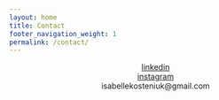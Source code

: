 ```yaml
---
layout: home
title: Contact
footer_navigation_weight: 1
permalink: /contact/
---
```

<div class="text-section">
<ul style="list-style:none; text-align: center">
  <li><a href = "https://linkedin.com/in/isabellekosteniuk"> linkedin </a></li>
  <li><a href = "https://www.instagram.com/isabelle.exe/"> instagram </a></li>
  <li>isabellekosteniuk@gmail.com</li>
</ul>
</div>
